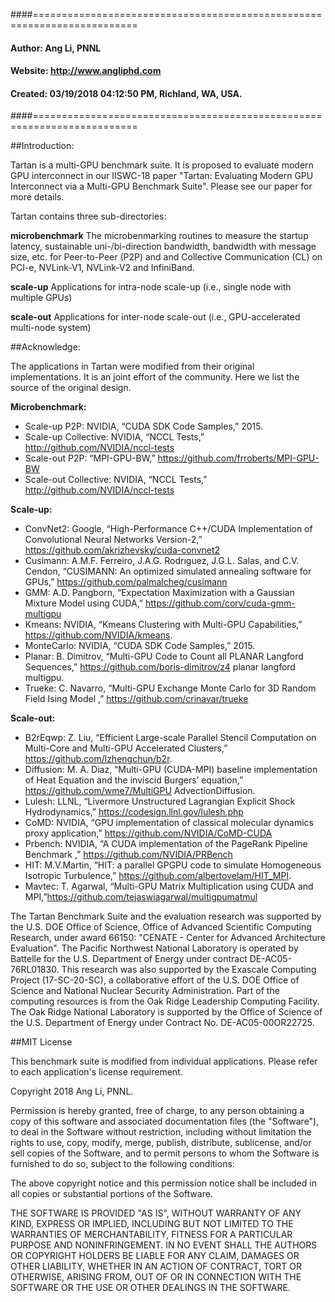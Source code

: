 ####========================================================================
####         Author:  Ang Li, PNNL
####        Website:  http://www.angliphd.com  
####        Created:  03/19/2018 04:12:50 PM, Richland, WA, USA.
####========================================================================

##Introduction:

 Tartan is a multi-GPU benchmark suite. It is proposed to evaluate modern GPU interconnect 
 in our IISWC-18 paper "Tartan: Evaluating Modern GPU Interconnect via a Multi-GPU Benchmark
 Suite". Please see our paper for more details.

 Tartan contains three sub-directories:

   **microbenchmark** The microbenmarking routines to measure the startup latency, sustainable 
                    uni-/bi-direction bandwidth, bandwidth with message size, etc. for 
                    Peer-to-Peer (P2P) and and Collective Communication (CL) on PCI-e, 
                    NVLink-V1, NVLink-V2 and InfiniBand.

  **scale-up** Applications for intra-node scale-up (i.e., single node with multiple GPUs)

 **scale-out** Applications for inter-node scale-out (i.e., GPU-accelerated multi-node system)

##Acknowledge:

The applications in Tartan were modified from their original implementations. It is an joint effort of the community. Here we list the source of the original design.

**Microbenchmark:**

- Scale-up P2P: NVIDIA, “CUDA SDK Code Samples,” 2015.
- Scale-up Collective: NVIDIA, “NCCL Tests,” http://github.com/NVIDIA/nccl-tests
- Scale-out P2P: “MPI-GPU-BW,” https://github.com/frroberts/MPI-GPU-BW
- Scale-out Collective: NVIDIA, “NCCL Tests,” http://github.com/NVIDIA/nccl-tests

**Scale-up:**
- ConvNet2: Google, “High-Performance C++/CUDA Implementation of Convolutional Neural Networks Version-2,” https://github.com/akrizhevsky/cuda-convnet2
- Cusimann: A.M.F. Ferreiro, J.A.G. Rodrıguez, J.G.L. Salas, and C.V. Cendon, “CUSIMANN: An optimized simulated annealing software for GPUs,” https://github.com/palmalcheg/cusimann
- GMM: A.D. Pangborn, “Expectation Maximization with a Gaussian Mixture Model using CUDA,” https://github.com/corv/cuda-gmm-multigpu
- Kmeans: NVIDIA, “Kmeans Clustering with Multi-GPU Capabilities,” https://github.com/NVIDIA/kmeans.
- MonteCarlo: NVIDIA, “CUDA SDK Code Samples,” 2015.
- Planar: B. Dimitrov, “Multi-GPU Code to Count all PLANAR Langford Sequences,” https://github.com/boris-dimitrov/z4 planar langford multigpu.
- Trueke: C. Navarro, “Multi-GPU Exchange Monte Carlo for 3D Random Field Ising Model ,” https://github.com/crinavar/trueke

**Scale-out:**

- B2rEqwp: Z. Liu, “Efficient Large-scale Parallel Stencil Computation on Multi-Core and Multi-GPU Accelerated Clusters,” https://github.com/lzhengchun/b2r.
- Diffusion: M. A. Diaz, “Multi-GPU (CUDA-MPI) baseline implementation of Heat Equation and the inviscid Burgers’ equation,” https://github.com/wme7/MultiGPU AdvectionDiffusion.
- Lulesh: LLNL, “Livermore Unstructured Lagrangian Explicit Shock Hydrodynamics,” https://codesign.llnl.gov/lulesh.php
- CoMD: NVIDIA, “GPU implementation of classical molecular dynamics proxy application,” https://github.com/NVIDIA/CoMD-CUDA
- Prbench: NVIDIA, “A CUDA implementation of the PageRank Pipeline Benchmark ,” https://github.com/NVIDIA/PRBench
- HIT: M.V.Martin, “HIT: a parallel GPGPU code to simulate Homogeneous Isotropic Turbulence,” https://github.com/albertovelam/HIT_MPI.
- Mavtec: T. Agarwal, “Multi-GPU Matrix Multiplication using CUDA and MPI,”https://github.com/tejaswiagarwal/multigpumatmul


The Tartan Benchmark Suite and the evaluation research was supported by the U.S. DOE Office of 
Science, Office of Advanced Scientific Computing Research, under award 66150: "CENATE - Center
for Advanced Architecture Evaluation". The Pacific Northwest National Laboratory is operated
by Battelle for the U.S. Department of Energy under contract DE-AC05-76RL01830. 
This research was also supported by the Exascale Computing Project (17-SC-20-SC), 
a collaborative effort of the U.S. DOE Office of Science and National Nuclear Security 
Administration. Part of the computing resources is from the Oak Ridge Leadership Computing 
Facility. The Oak Ridge National Laboratory is supported by the Office of Science of 
the U.S. Department of Energy under Contract No. DE-AC05-00OR22725.



##MIT License

This benchmark suite is modified from individual applications. Please refer to each application's license requirement.

Copyright 2018 Ang Li, PNNL.

Permission is hereby granted, free of charge, to any person obtaining a copy of this software 
and associated documentation files (the "Software"), to deal in the Software without restriction,
including without limitation the rights to use, copy, modify, merge, publish, distribute, 
sublicense, and/or sell copies of the Software, and to permit persons to whom the Software is
furnished to do so, subject to the following conditions:

The above copyright notice and this permission notice shall be included in all copies or 
substantial portions of the Software.

THE SOFTWARE IS PROVIDED "AS IS", WITHOUT WARRANTY OF ANY KIND, EXPRESS OR IMPLIED, 
INCLUDING BUT NOT LIMITED TO THE WARRANTIES OF MERCHANTABILITY, FITNESS FOR A PARTICULAR 
PURPOSE AND NONINFRINGEMENT. IN NO EVENT SHALL THE AUTHORS OR COPYRIGHT HOLDERS BE LIABLE 
FOR ANY CLAIM, DAMAGES OR OTHER LIABILITY, WHETHER IN AN ACTION OF CONTRACT, TORT OR OTHERWISE,
ARISING FROM, OUT OF OR IN CONNECTION WITH THE SOFTWARE OR THE USE OR OTHER DEALINGS IN THE SOFTWARE.

